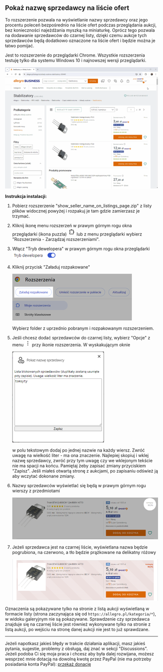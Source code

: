 ## Pokaż nazwę sprzedawcy na liście ofert
To rozszerzenie pozwala na wyświetlanie nazwy sprzedawcy oraz jego procentu poleceń bezpośrednio na liście ofert podczas przeglądania aukcji, bez konieczności najeżdżania myszką na miniaturkę. Oprócz tego pozwala na dodawanie sprzedawców do czarnej listy, dzięki czemu aukcje tych sprzedawców będą dodatkowo oznaczone na liście ofert i będzie można je łatwo pomijać.

Jest to rozszerzenie do przeglądarki Chrome. Wszystkie rozszerzenia testuję tylko dla systemu Windows 10 i najnowszej wersji przeglądarki.

![animation](assets/show_seller_name_on_listing_page.gif)

**Instrukcja instalacji:**
1. Pobierz rozszerzenie "show_seller_name_on_listings_page.zip" z listy plików widocznej powyżej i rozpakuj je tam gdzie zamierzasz je trzymać.
2. Kliknij ikonę menu rozszerzeń w prawym górnym rogu okna przeglądarki (ikona puzzla)
![chrome_extensions_menu_icon](assets/chrome_extensions_menu_icon.png)
lub z menu przeglądarki wybierz "Rozszerzenia - Zarządzaj rozszerzeniami".
3. Włącz "Tryb dewelopera" w prawym górnym rogu okna przeglądarki
![chrome_enabled_developer_mode](assets/chrome_enabled_developer_mode.png)

4. Kliknij przycisk "Załaduj rozpakowane"
    
    ![chrome_extensions_load_unpacked_button](assets/chrome_extensions_load_unpacked_button.png)

    Wybierz folder z uprzednio pobranym i rozpakowanym rozszerzeniem.
5. Jeśli chcesz dodać sprzedawców do czarnej listy, wybierz "Opcje" z menu ![options_button](assets/options_button.png) przy ikonie rozszerzenia. W wyskakującym oknie

    ![options_page_add_seller](assets/options_page_add_seller.png)

    w polu tekstowym dodaj po jednej nazwie na każdy wiersz. Zwróć uwagę na wielkość liter - ma ona znaczenie. Najlepiej skopiuj i wklej nazwę sprzedawcy, zwróć przy tym uwagę czy we wklejonym tekście nie ma spacji na końcu. Pamiętaj żeby zapisać zmiany przyciskiem "Zapisz". Jeśli miałeś otwartą stronę z aukcjami, po zapisaniu odśwież ją aby wczytać dokonane zmiany.
6. Nazwy sprzedawców wyświetlać się będą w prawym górnym rogu wierszy z przedmiotami
    
    ![seller_name_sample](assets/seller_name_sample.png)

7. Jeżeli sprzedawca jest na czarnej liście, wyświetlana nazwa będzie pogrubiona, na czerwono, a tło będzie prążkowane na delikatny różowy

    ![seller_name_blocked_sample](assets/seller_name_blocked_sample.png)

Oznaczenia są pokazywane tylko na stronie z listą aukcji wyświetlaną w formacie listy (strona zaczynająca się od `https://allegro.pl/kategoria/*`), w widoku galeryjnym nie są pokazywane. Sprawdzenie czy sprzedawca znajduje się na czarnej liście jest również wykonywane tylko na stronie z listą aukcji, po wejściu na stronę danej aukcji nie jest to już sprawdzane.
***
Jeżeli napotkasz jakieś błędy w trakcie działania aplikacji, masz jakieś pytania, sugestie, problemy z obsługą, daj znać w sekcji "Discussions".
Jeżeli podoba Ci się moja praca i chcesz aby była dalej rozwijana, możesz wesprzeć mnie dotacją na dowolną kwotę przez PayPal (nie ma potrzeby posiadania konta PayPal): [przekaż donację](https://www.paypal.com/donate/?hosted_button_id=GVU3UC2ZY85SN&locale.x=pl_PL)
